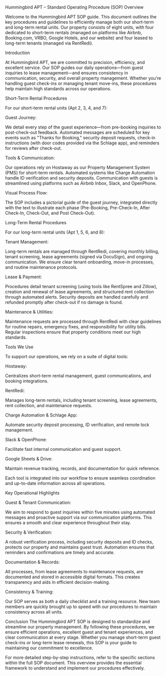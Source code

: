 Hummingbird APT – Standard Operating Procedure (SOP) Overview

Welcome to the Hummingbird APT SOP guide. This document outlines the key procedures and guidelines to efficiently manage both our short-term and long-term rental units. Our property consists of eight units, with four dedicated to short-term rentals (managed on platforms like Airbnb, Booking.com, VRBO, Google Hotels, and our website) and four leased to long-term tenants (managed via RentRedi).

Introduction

At Hummingbird APT, we are committed to precision, efficiency, and excellent service. Our SOP guides our daily operations—from guest inquiries to lease management—and ensures consistency in communication, security, and overall property management. Whether you’re handling guest check-ins or managing tenant move-ins, these procedures help maintain high standards across our operations.

Short-Term Rental Procedures

For our short-term rental units (Apt 2, 3, 4, and 7):

Guest Journey:

We detail every step of the guest experience—from pre-booking inquiries to post-check-out feedback. Automated messages are scheduled for key events such as "Thanks for Booking," security deposit requests, check-in instructions (with door codes provided via the Schlage app), and reminders for reviews after check-out.

Tools & Communication:

Our operations rely on Hostaway as our Property Management System (PMS) for short-term rentals. Automated systems like Charge Automation handle ID verification and security deposits. Communication with guests is streamlined using platforms such as Airbnb Inbox, Slack, and OpenPhone.

Visual Process Flow:

The SOP includes a pictorial guide of the guest journey, integrated directly with the text to illustrate each phase (Pre-Booking, Pre-Check-In, After Check-In, Check-Out, and Post Check-Out).

Long-Term Rental Procedures

For our long-term rental units (Apt 1, 5, 6, and 8):

Tenant Management:

Long-term rentals are managed through RentRedi, covering monthly billing, tenant screening, lease agreements (signed via DocuSign), and ongoing communication. We ensure clear tenant onboarding, move-in processes, and routine maintenance protocols.

Lease & Payment:

Procedures detail tenant screening (using tools like RentSpree and Zillow), creation and renewal of lease agreements, and structured rent collection through automated alerts. Security deposits are handled carefully and refunded promptly after check-out if no damage is found.

Maintenance & Utilities:

Maintenance requests are processed through RentRedi with clear guidelines for routine repairs, emergency fixes, and responsibility for utility bills. Regular inspections ensure that property conditions meet our high standards.

Tools We Use

To support our operations, we rely on a suite of digital tools:

Hostaway:

Centralizes short-term rental management, guest communications, and booking integrations.

RentRedi:

Manages long-term rentals, including tenant screening, lease agreements, rent collection, and maintenance requests.

Charge Automation & Schlage App:

Automate security deposit processing, ID verification, and remote lock management.

Slack & OpenPhone:

Facilitate fast internal communication and guest support.

Google Sheets & Drive:

Maintain revenue tracking, records, and documentation for quick reference.

Each tool is integrated into our workflow to ensure seamless coordination and up-to-date information across all operations.

Key Operational Highlights

Guest & Tenant Communication:

We aim to respond to guest inquiries within five minutes using automated messages and proactive support via our communication platforms. This ensures a smooth and clear experience throughout their stay.

Security & Verification:

A robust verification process, including security deposits and ID checks, protects our property and maintains guest trust. Automation ensures that reminders and confirmations are timely and accurate.

Documentation & Records:

All processes, from lease agreements to maintenance requests, are documented and stored in accessible digital formats. This creates transparency and aids in efficient decision-making.

Consistency & Training:

Our SOP serves as both a daily checklist and a training resource. New team members are quickly brought up to speed with our procedures to maintain consistency across all units.

Conclusion
The Hummingbird APT SOP is designed to standardize and streamline our property management. By following these procedures, we ensure efficient operations, excellent guest and tenant experiences, and clear communication at every stage. Whether you manage short-term guest check-ins or long-term lease renewals, this SOP is your guide to maintaining our commitment to excellence.

For more detailed step-by-step instructions, refer to the specific sections within the full SOP document. This overview provides the essential framework to understand and implement our procedures effectively.

